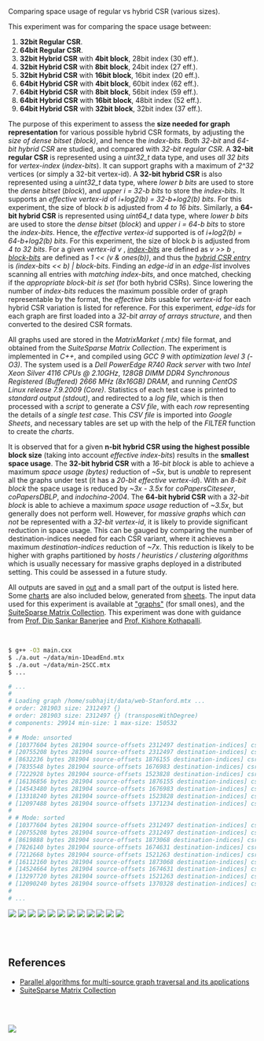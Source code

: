 Comparing space usage of regular vs hybrid CSR (various sizes).

This experiment was for comparing the space usage between:
1. **32bit Regular CSR**.
2. **64bit Regular CSR**.
3. **32bit Hybrid CSR** with **4bit block**, 28bit index (30 eff.).
4. **32bit Hybrid CSR** with **8bit block**, 24bit index (27 eff.).
5. **32bit Hybrid CSR** with **16bit block**, 16bit index (20 eff.).
6. **64bit Hybrid CSR** with **4bit block**, 60bit index (62 eff.).
7. **64bit Hybrid CSR** with **8bit block**, 56bit index (59 eff.).
8. **64bit Hybrid CSR** with **16bit block**, 48bit index (52 eff.).
9. **64bit Hybrid CSR** with **32bit block**, 32bit index (37 eff.).

The purpose of this experiment to assess the **size needed for graph representation**
for various possible hybrid CSR formats, by adjusting the *size of dense bitset*
*(block)*, and hence the *index-bits*. Both *32-bit* and *64-bit hybrid CSR* are
studied, and compared with *32-bit regular CSR*. A **32-bit regular CSR** is
represented using a *uint32_t* data type, and uses *all 32 bits* for *vertex-index*
(*index-bits*). It can support graphs with a maximum of *2^32* vertices (or simply
a 32-bit vertex-id). A **32-bit hybrid CSR** is also represented using a *uint32_t*
data type, where *lower b bits* are used to store the *dense bitset* (*block*), and
*upper i = 32-b bits* to store the *index-bits*. It supports an *effective vertex-id*
of *i+log2(b) = 32-b+log2(b) bits*. For this experiment, the size of block *b* is
adjusted from *4 to 16 bits*. Similarly, a **64-bit hybrid CSR** is represented
using *uint64_t* data type, where *lower b bits* are used to store the *dense bitset*
(*block*) and *upper i = 64-b bits* to store the *index-bits*. Hence, the
*effective vertex-id* supported is of *i+log2(b) = 64-b+log2(b) bits*. For this
experiment, the size of block *b* is adjusted from *4 to 32 bits*. For a given
*vertex-id* *v* , [*index-bits*] are defined as *v >> b* , [*block-bits*]
are defined as *1 << (v & ones(b))*, and thus the [*hybrid CSR entry*] is
*(index-bits << b) | block-bits*. Finding an *edge-id* in an *edge-list*
involves scanning all entries with *matching index-bits*, and once matched,
checking if the *appropriate block-bit is set* (for both hybrid CSRs). Since
lowering the number of *index-bits* reduces the maximum possible order of graph
representable by the format, the *effective bits* usable for *vertex-id* for each
hybrid CSR variation is listed for reference. For this experiment, *edge-ids* for
each graph are first loaded into a *32-bit array of arrays structure*, and then
converted to the desired CSR formats.

All graphs used are stored in the *MatrixMarket (.mtx)* file format, and obtained
from the *SuiteSparse Matrix Collection*. The experiment is implemented in *C++*,
and compiled using *GCC 9* with *optimization level 3 (-O3)*. The system used is a
*Dell PowerEdge R740 Rack server* with two *Intel Xeon Silver 4116 CPUs @ 2.10GHz*,
*128GB DIMM DDR4 Synchronous Registered (Buffered) 2666 MHz (8x16GB) DRAM*, and
running *CentOS Linux release 7.9.2009 (Core)*. Statistics of each test case is
printed to *standard output (stdout)*, and redirected to a *log file*, which is
then processed with a *script* to generate a *CSV file*, with each *row* representing
the details of a *single test case*. This *CSV file* is imported into *Google Sheets*,
and necessary tables are set up with the help of the *FILTER* function to create
the *charts*.

It is observed that for a given **n-bit hybrid CSR using the highest possible**
**block size** (taking into account *effective index-bits*) results in the
**smallest space usage**. The **32-bit hybrid CSR** with a *16-bit block* is able
to achieve a maximum *space usage (bytes)* reduction of *~5x*, but is *unable* to
represent all the graphs under test (it has a *20-bit effective vertex-id*). With
an *8-bit block* the space usage is reduced by *~3x - 3.5x* for *coPapersCiteseer*,
*coPapersDBLP*, and *indochina-2004*. The **64-bit hybrid CSR** with a *32-bit*
*block* is able to achieve a maximum *space usage* reduction of *~3.5x*, but generally
does not perform well. However, for *massive graphs* which *can not* be represented
with a *32-bit vertex-id*, it is likely to provide significant reduction in space
usage. This can be gauged by comparing the number of destination-indices needed
for each CSR variant, where it achieves a maximum *destination-indices* reduction
of *~7x*. This reduction is likely to be higher with graphs partitioned by
*hosts / heuristics / clustering algorithms* which is usually necessary for
massive graphs deployed in a distributed setting. This could be assessed in
a future study.

All outputs are saved in [out](out/) and a small part of the output is listed
here. Some [charts] are also included below, generated from [sheets]. The input
data used for this experiment is available at ["graphs"] (for small ones), and
the [SuiteSparse Matrix Collection]. This experiment was done with guidance
from [Prof. Dip Sankar Banerjee] and [Prof. Kishore Kothapalli].

<br>

```bash
$ g++ -O3 main.cxx
$ ./a.out ~/data/min-1DeadEnd.mtx
$ ./a.out ~/data/min-2SCC.mtx
$ ...

# ...
#
# Loading graph /home/subhajit/data/web-Stanford.mtx ...
# order: 281903 size: 2312497 {}
# order: 281903 size: 2312497 {} (transposeWithDegree)
# components: 29914 min-size: 1 max-size: 150532
#
# # Mode: unsorted
# [10377604 bytes 281904 source-offsets 2312497 destination-indices] csrRegular32
# [20755208 bytes 281904 source-offsets 2312497 destination-indices] csrRegular64
# [8632236 bytes 281904 source-offsets 1876155 destination-indices] csrHybrid32 [4bit block, 28bit index (30 eff.)]
# [7835548 bytes 281904 source-offsets 1676983 destination-indices] csrHybrid32 [8bit block, 24bit index (27 eff.)]
# [7222928 bytes 281904 source-offsets 1523828 destination-indices] csrHybrid32 [16bit block, 16bit index (20 eff.)]
# [16136856 bytes 281904 source-offsets 1876155 destination-indices] csrHybrid64 [4bit block, 60bit index (62 eff.)]
# [14543480 bytes 281904 source-offsets 1676983 destination-indices] csrHybrid64 [8bit block, 56bit index (59 eff.)]
# [13318240 bytes 281904 source-offsets 1523828 destination-indices] csrHybrid64 [16bit block, 48bit index (52 eff.)]
# [12097488 bytes 281904 source-offsets 1371234 destination-indices] csrHybrid64 [32bit block, 32bit index (37 eff.)]
#
# # Mode: sorted
# [10377604 bytes 281904 source-offsets 2312497 destination-indices] csrRegular32
# [20755208 bytes 281904 source-offsets 2312497 destination-indices] csrRegular64
# [8619888 bytes 281904 source-offsets 1873068 destination-indices] csrHybrid32 [4bit block, 28bit index (30 eff.)]
# [7826140 bytes 281904 source-offsets 1674631 destination-indices] csrHybrid32 [8bit block, 24bit index (27 eff.)]
# [7212668 bytes 281904 source-offsets 1521263 destination-indices] csrHybrid32 [16bit block, 16bit index (20 eff.)]
# [16112160 bytes 281904 source-offsets 1873068 destination-indices] csrHybrid64 [4bit block, 60bit index (62 eff.)]
# [14524664 bytes 281904 source-offsets 1674631 destination-indices] csrHybrid64 [8bit block, 56bit index (59 eff.)]
# [13297720 bytes 281904 source-offsets 1521263 destination-indices] csrHybrid64 [16bit block, 48bit index (52 eff.)]
# [12090240 bytes 281904 source-offsets 1370328 destination-indices] csrHybrid64 [32bit block, 32bit index (37 eff.)]
#
# ...
```

[![](https://i.imgur.com/9Dj9miy.png)][sheetp]
[![](https://i.imgur.com/7vaUPAx.png)][sheetp]
[![](https://i.imgur.com/qzXrvu9.png)][sheetp]
[![](https://i.imgur.com/R6Fy2Il.png)][sheetp]
[![](https://i.imgur.com/01tqud2.png)][sheetp]
[![](https://i.imgur.com/rsFlf8x.png)][sheetp]
[![](https://i.imgur.com/qtyFSIK.png)][sheetp]
[![](https://i.imgur.com/qDRmKZm.png)][sheetp]
[![](https://i.imgur.com/nb7AfHG.png)][sheetp]
[![](https://i.imgur.com/PsjEoig.png)][sheetp]
[![](https://i.imgur.com/el2L8dt.png)][sheetp]
[![](https://i.imgur.com/Go7NLdq.png)][sheetp]

<br>
<br>


## References

- [Parallel algorithms for multi-source graph traversal and its applications](https://www.slideshare.net/SubhajitSahu/parallel-algorithms-for-multisource-graph-traversal-and-its-applications)
- [SuiteSparse Matrix Collection]

<br>
<br>

[![](https://i.imgur.com/eR6BeVh.jpg)](https://www.youtube.com/watch?v=1yoDFJ-JSag)

[Prof. Dip Sankar Banerjee]: https://sites.google.com/site/dipsankarban/
[Prof. Kishore Kothapalli]: https://cstar.iiit.ac.in/~kkishore/
[SuiteSparse Matrix Collection]: https://suitesparse-collection-website.herokuapp.com
["graphs"]: https://github.com/puzzlef/graphs
[*index-bits*]: https://github.com/puzzlef/csr-regular-vs-hybrid/blob/main/src/csr.hxx#L161
[*block-bits*]: https://github.com/puzzlef/csr-regular-vs-hybrid/blob/main/src/csr.hxx#L166
[*hybrid CSR entry*]: https://github.com/puzzlef/csr-regular-vs-hybrid/blob/main/src/csr.hxx#L171
[charts]: https://photos.app.goo.gl/yjYkLs9F1zQk842W7
[sheets]: https://docs.google.com/spreadsheets/d/1GMnm8CWG_slOeRkOV1EdgzK93Sp05wSMHJgU7O7D01M/edit?usp=sharing
[sheetp]: https://docs.google.com/spreadsheets/d/e/2PACX-1vRmBj34dWlVXP-DZW6SdWdveRqyrKevBWHrGnhA3LK_Zuobs_PtqGnZw0XILy3ENHPb-xkENHWLW9z3/pubhtml
